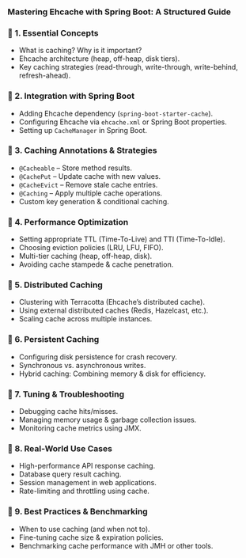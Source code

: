 ### **Mastering Ehcache with Spring Boot: A Structured Guide**  

### **🔹 1. Essential Concepts**  
- What is caching? Why is it important?  
- Ehcache architecture (heap, off-heap, disk tiers).  
- Key caching strategies (read-through, write-through, write-behind, refresh-ahead).  

### **🔹 2. Integration with Spring Boot**  
- Adding Ehcache dependency (`spring-boot-starter-cache`).  
- Configuring Ehcache via `ehcache.xml` or Spring Boot properties.  
- Setting up `CacheManager` in Spring Boot.  

### **🔹 3. Caching Annotations & Strategies**  
- `@Cacheable` – Store method results.  
- `@CachePut` – Update cache with new values.  
- `@CacheEvict` – Remove stale cache entries.  
- `@Caching` – Apply multiple cache operations.  
- Custom key generation & conditional caching.  

### **🔹 4. Performance Optimization**  
- Setting appropriate TTL (Time-To-Live) and TTI (Time-To-Idle).  
- Choosing eviction policies (LRU, LFU, FIFO).  
- Multi-tier caching (heap, off-heap, disk).  
- Avoiding cache stampede & cache penetration.  

### **🔹 5. Distributed Caching**  
- Clustering with Terracotta (Ehcache’s distributed cache).  
- Using external distributed caches (Redis, Hazelcast, etc.).  
- Scaling cache across multiple instances.  

### **🔹 6. Persistent Caching**  
- Configuring disk persistence for crash recovery.  
- Synchronous vs. asynchronous writes.  
- Hybrid caching: Combining memory & disk for efficiency.  

### **🔹 7. Tuning & Troubleshooting**  
- Debugging cache hits/misses.  
- Managing memory usage & garbage collection issues.  
- Monitoring cache metrics using JMX.  

### **🔹 8. Real-World Use Cases**  
- High-performance API response caching.  
- Database query result caching.  
- Session management in web applications.  
- Rate-limiting and throttling using cache.  

### **🔹 9. Best Practices & Benchmarking**  
- When to use caching (and when not to).  
- Fine-tuning cache size & expiration policies.  
- Benchmarking cache performance with JMH or other tools.  

